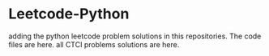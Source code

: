 # Leetcode-Python
adding the python leetcode problem solutions in this repositories. 
The code files are here.
all CTCI problems solutions are here.































































































































































































































































































































































































































































































































































































































































































































































































































































































































































































































































































































































































































































































































